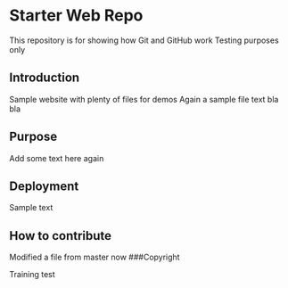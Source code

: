 # Starter Web Repo

This repository is for showing how Git and GitHub work
Testing purposes only

## Introduction

Sample website with plenty of files for demos
Again a sample file text bla bla

## Purpose
Add some text here again
## Deployment
Sample text
## How to contribute
Modified a file from master now
###Copyright

Training test